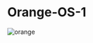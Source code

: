 # Orange-OS-1
![orange](https://user-images.githubusercontent.com/100821546/156673717-f563196a-cec9-4510-bab3-3d4a59db3e23.jpg)

